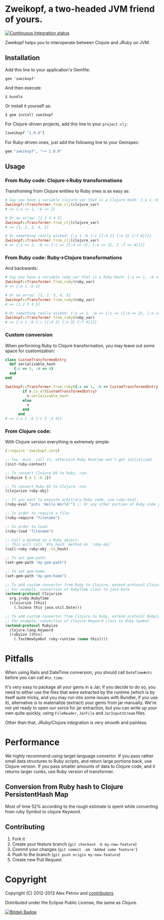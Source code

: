 # Zweikopf, a two-headed JVM friend of yours.
[![Continuous Integration status](https://secure.travis-ci.org/ifesdjeen/zweikopf.png)](http://travis-ci.org/ifesdjeen/zweikopf)

Zweikopf helps you to interoperate between Clojure and JRuby on JVM.

## Installation

Add this line to your application's Gemfile:

    gem 'zweikopf'

And then execute:

    $ bundle

Or install it yourself as:

    $ gem install zweikopf

For Clojure-driven projects, add this line to your `project.clj`:

```clojure
[zweikopf "1.0.0"]
```

For Ruby-driven ones, just add the following line to your Gemspec:

```ruby
gem "zweikopf", "~> 1.0.0"
```

## Usage

### From Ruby code: Clojure->Ruby transformations

Transfroming from Clojure entities to Ruby ones is as easy as:

```ruby
# Say you have a variable clojure_var that is a Clojure Hash: {:a 1 :b 2}
Zweikopf::Transformer.from_clj(clojure_var)
# => {:a => 1, :b => 2}

# Or an array: [1 2 3 4 5]
Zweikopf::Transformer.from_clj(clojure_var)
# => [1, 2, 3, 4, 5]

# Or something really wicked: {:a 1 :b {:c [{:d 2} {:e 3} {:f 4}]}}
Zweikopf::Transformer.from_clj(clojure_var)
# => {:a => 1, :b => {:c => [{:d => 2}, {:e => 3}, { :f => 4}]}}
```

### From Ruby code: Ruby->Clojure transformations

And backwards:

```ruby
# Say you have a variable ruby_var that is a Ruby Hash: {:a => 1, :b => 2}
Zweikopf::Transformer.from_ruby(ruby_var)
# => {:a 1 :b 2}

# Or an array: [1, 2, 3, 4, 5]
Zweikopf::Transformer.from_ruby(ruby_var)
# => [1 2 3 4 5]

# Or something really wicked: {:a => 1, :b => {:c => [{:d => 2}, {:e => 3}, { :f => 4}]}}
Zweikopf::Transformer.from_ruby(ruby_var)
# => {:a 1 :b {:c [{:d 2} {:e 3} {:f 4}]}}
```

### Custom conversion

When performing Ruby to Clojure transformation, you may leave out some space for customization:

```ruby
class CustomTransformedEntry
  def serializable_hash
    {:c => 3, :d => 4}
  end
end

Zweikopf::Transformer.from_ruby({:a => 1, :b => CustomTransformedEntry.new }) do |v|
        if v.is_a?(CustomTransformedEntry)
          v.serializable_hash
        else
          v
        end
      end
# => {:a 1 :b {:c 3 :d 4}}
```

### From Clojure code:

With Clojure version everything is extremely simple:

```clojure
(:require 'zweikopf.core)

;; You _must_ call it, otherwise Ruby Runtime won't get initialized.
(init-ruby-context)

;; To convert Clojure DS to Ruby, run:
(rubyize {:a 1 :b 2})

;; To convert Ruby DS to Clojure, run
(clojurize ruby-obj)

;; If you want to execute arbitrary Ruby code, use ruby-eval:
(ruby-eval "puts 'Hello World'") ;; Or any other portion of Ruby code you'd like to execute

;; In order to require a file:
(ruby-require "filename")

;; In order to load:
(ruby-load "filename")

;; Call a method on a Ruby object:
;; This will call `#to_hash` method on `ruby-obj`
(call-ruby ruby-obj :to_hash)

;; To set gem-path:
(set-gem-path "my-gem-path")

;; To set gem-home:
(set-gem-path "my-gem-home")

;; To add custom convertor from Ruby to Clojure, extend protocol Clojurize
;; For example, convertion of RubyTime class to java Date
(extend-protocol Clojurize
  org.jruby.RubyTime
  (clojurize [this]
    (.toJava this java.util.Date)))

;; To add custom convertor from Clojure to Ruby, extend protocol Rubyize
;; For example, convertion of Clojure Keyword class to Ruby Symbol
(extend-protocol Rubyize
  clojure.lang.Keyword
  (rubyize [this]
    (.fastNewSymbol ruby-runtime (name this))))
```

# Pitfalls

When using Rails and DateTime conversion, you should call `DateTime#utc` before you can call `#to_time`.

It's very easy to package all your gems in a Jar, if you decide to do so, you need to either use
the files that were extracted by the runtime (which is by itself quite tricky, and you may run into
some issues with Bundler, if you use it), alternative is to materialize (extract) your gems from
jar manually. We're not yet ready to open our sorce for jar extraction, but you can write up your
own quite quickly, using `FileReader`, `JarFile` and `JarInputStream` files.

Other than that, JRuby/Clojure integration is very smooth and painless.

# Performance

We highly recommend using target language convertor. If you pass rather small data structures to Ruby scripts,
and return large portions back, use Clojure version. If you pass smaller amounts of data to Clojure code,
and it returns larger cunks, use Ruby version of transformer.

## Conversion from Ruby hash to Clojure PersistentHash Map

Most of time 52% according to the rough estimate is spent while converting from ruby Symbol to clojure Keyword.

## Contributing

1. Fork it
2. Create your feature branch (`git checkout -b my-new-feature`)
3. Commit your changes (`git commit -am 'Added some feature'`)
4. Push to the branch (`git push origin my-new-feature`)
5. Create new Pull Request

# Copyright

Copyright (C) 2012-2013 Alex Petrov and [contributors](https://github.com/ifesdjeen/zweikopf/graphs/contributors).

Distributed under the Eclipse Public License, the same as Clojure.


[![Bitdeli Badge](https://d2weczhvl823v0.cloudfront.net/ifesdjeen/zweikopf/trend.png)](https://bitdeli.com/free "Bitdeli Badge")
